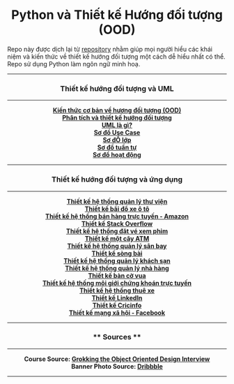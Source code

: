 <h1 align="center">Python và Thiết kế Hướng đối tượng (OOD)</h1>

Repo này được dịch lại từ [repository](https://github.com/tssovi/grokking-the-object-oriented-design-interview) nhằm giúp mọi người hiểu các khái niệm và kiến thức về thiết kế hướng đối tượng một cách dễ hiểu nhất có thể. Repo sử dụng Python làm ngôn ngữ minh hoạ. 


<hr/>
<h3 align="center">Thiết kế hướng đối tượng và UML</h3>
<hr/>
<p align="center">
    <a href="object-oriented-design-and-uml/object-oriented-basics.md"><b>Kiến thức cơ bản về hương đối tượng (OOD)</b></a>
    <br />
    <a href="object-oriented-design-and-uml/object-oriented-analysis-and-design.md"><b>Phân tích và thiết kế hướng đối tượng</b></a>
    <br />
    <a href="object-oriented-design-and-uml/what-is-uml.md"><b>UML là gì?</b></a>
    <br />
    <a href="object-oriented-design-and-uml/use-case-diagrams.md"><b>Sơ đồ Use Case</b></a>
    <br />
    <a href="object-oriented-design-and-uml/class-diagram.md"><b>Sơ đỒ lớp</b></a>
    <br />
    <a href="object-oriented-design-and-uml/sequence-diagram.md"><b>Sơ đồ tuần tự</b></a>
    <br />
    <a href="object-oriented-design-and-uml/activity-diagrams.md"><b>Sơ đồ hoạt động</b></a>
</p>
<hr />
<h3 align="center">Thiết kế hướng đối tượng và ứng dụng</h3>
<hr />
<p align="center">
    <a href="object-oriented-design-case-studies/design-a-library-management-system.md"><b>Thiết kế hệ thống quản lý thư viện</b></a>
    <br />
    <a href="object-oriented-design-case-studies/design-a-parking-lot.md"><b>Thiết kế bãi đổ xe ô tô</b></a>
    <br />
    <a href="object-oriented-design-case-studies/design-amazon-online-shopping-system.md"><b>Thiết kế hệ thống bán hàng trực tuyến - Amazon</b></a>
    <br />
    <a href="object-oriented-design-case-studies/design-stack-overflow.md"><b>Thiết kế Stack Overflow</b></a>
    <br />
    <a href="object-oriented-design-case-studies/design-a-movie-ticket-booking-system.md"><b>Thiết kế hệ thống đặt vé xem phim</b></a>
    <br />
    <a href="object-oriented-design-case-studies/design-an-atm.md"><b>Thiết kế một cây ATM</b></a>
    <br />
    <a href="object-oriented-design-case-studies/design-an-airline-management-system.md"><b>Thiết kế hệ thống quản lý sân bay</b></a>
    <br />
    <a href="object-oriented-design-case-studies/design-blackjack-and-a-deck-of-cards.md"><b>Thiết kế sòng bài</b></a>
    <br />
    <a href="object-oriented-design-case-studies/design-a-hotel-management-system.md"><b>Thiết kế hệ thống quản lý khách sạn</b></a>
    <br />
    <a href="object-oriented-design-case-studies/design-a-restaurant-management-system.md"><b>Thiết kế hệ thống quản lý nhà hàng</b></a>
    <br />
    <a href="object-oriented-design-case-studies/design-chess.md"><b>Thiết kế bàn cờ vua</b></a>
    <br />
    <a href="object-oriented-design-case-studies/design-an-online-stock-brokerage-system.md"><b>Thiết kế hệ thống môi giới chứng khoán trực tuyến</b></a>
    <br />
    <a href="object-oriented-design-case-studies/design-a-car-rental-system.md"><b>Thiết kế hệ thống thuê xe</b></a>
    <br />
    <a href="object-oriented-design-case-studies/design-linkedin.md"><b>Thiết kế LinkedIn</b></a>
    <br />
    <a href="object-oriented-design-case-studies/design-cricinfo.md"><b>Thiết kế Cricinfo</b></a>
    <br />
    <a href="object-oriented-design-case-studies/design-facebook.md"><b>Thiết kế mạng xã hội - Facebook</b></a>
</p>
<hr />
<h3 align="center">** Sources **</h3>
<hr />
<p align="center">
    <b>Course Source: <b/></b><a href="https://www.educative.io/courses/grokking-the-object-oriented-design-interview"><b>Grokking the Object Oriented Design Interview</b></a>
    <br />
    <b>Banner Photo Source: <b/></b><a href="https://dribbble.com"><b>Dribbble</b></a>
</p>
<hr />